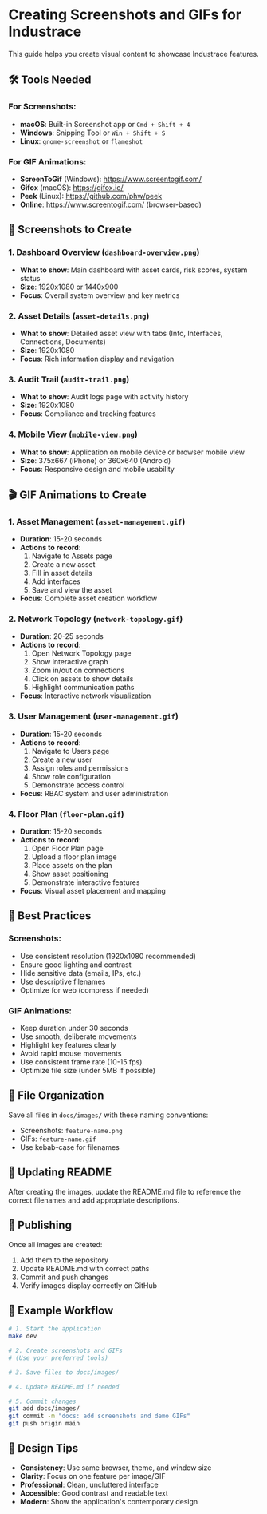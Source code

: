 # Creating Screenshots and GIFs for Industrace

This guide helps you create visual content to showcase Industrace features.

## 🛠️ Tools Needed

### For Screenshots:
- **macOS**: Built-in Screenshot app or `Cmd + Shift + 4`
- **Windows**: Snipping Tool or `Win + Shift + S`
- **Linux**: `gnome-screenshot` or `flameshot`

### For GIF Animations:
- **ScreenToGif** (Windows): https://www.screentogif.com/
- **Gifox** (macOS): https://gifox.io/
- **Peek** (Linux): https://github.com/phw/peek
- **Online**: https://www.screentogif.com/ (browser-based)

## 📸 Screenshots to Create

### 1. Dashboard Overview (`dashboard-overview.png`)
- **What to show**: Main dashboard with asset cards, risk scores, system status
- **Size**: 1920x1080 or 1440x900
- **Focus**: Overall system overview and key metrics

### 2. Asset Details (`asset-details.png`)
- **What to show**: Detailed asset view with tabs (Info, Interfaces, Connections, Documents)
- **Size**: 1920x1080
- **Focus**: Rich information display and navigation

### 3. Audit Trail (`audit-trail.png`)
- **What to show**: Audit logs page with activity history
- **Size**: 1920x1080
- **Focus**: Compliance and tracking features

### 4. Mobile View (`mobile-view.png`)
- **What to show**: Application on mobile device or browser mobile view
- **Size**: 375x667 (iPhone) or 360x640 (Android)
- **Focus**: Responsive design and mobile usability

## 🎬 GIF Animations to Create

### 1. Asset Management (`asset-management.gif`)
- **Duration**: 15-20 seconds
- **Actions to record**:
  1. Navigate to Assets page
  2. Create a new asset
  3. Fill in asset details
  4. Add interfaces
  5. Save and view the asset
- **Focus**: Complete asset creation workflow

### 2. Network Topology (`network-topology.gif`)
- **Duration**: 20-25 seconds
- **Actions to record**:
  1. Open Network Topology page
  2. Show interactive graph
  3. Zoom in/out on connections
  4. Click on assets to show details
  5. Highlight communication paths
- **Focus**: Interactive network visualization

### 3. User Management (`user-management.gif`)
- **Duration**: 15-20 seconds
- **Actions to record**:
  1. Navigate to Users page
  2. Create a new user
  3. Assign roles and permissions
  4. Show role configuration
  5. Demonstrate access control
- **Focus**: RBAC system and user administration

### 4. Floor Plan (`floor-plan.gif`)
- **Duration**: 15-20 seconds
- **Actions to record**:
  1. Open Floor Plan page
  2. Upload a floor plan image
  3. Place assets on the plan
  4. Show asset positioning
  5. Demonstrate interactive features
- **Focus**: Visual asset placement and mapping

## 🎯 Best Practices

### Screenshots:
- Use consistent resolution (1920x1080 recommended)
- Ensure good lighting and contrast
- Hide sensitive data (emails, IPs, etc.)
- Use descriptive filenames
- Optimize for web (compress if needed)

### GIF Animations:
- Keep duration under 30 seconds
- Use smooth, deliberate movements
- Highlight key features clearly
- Avoid rapid mouse movements
- Use consistent frame rate (10-15 fps)
- Optimize file size (under 5MB if possible)

## 📁 File Organization

Save all files in `docs/images/` with these naming conventions:
- Screenshots: `feature-name.png`
- GIFs: `feature-name.gif`
- Use kebab-case for filenames

## 🔄 Updating README

After creating the images, update the README.md file to reference the correct filenames and add appropriate descriptions.

## 🚀 Publishing

Once all images are created:
1. Add them to the repository
2. Update README.md with correct paths
3. Commit and push changes
4. Verify images display correctly on GitHub

## 📝 Example Workflow

```bash
# 1. Start the application
make dev

# 2. Create screenshots and GIFs
# (Use your preferred tools)

# 3. Save files to docs/images/

# 4. Update README.md if needed

# 5. Commit changes
git add docs/images/
git commit -m "docs: add screenshots and demo GIFs"
git push origin main
```

## 🎨 Design Tips

- **Consistency**: Use same browser, theme, and window size
- **Clarity**: Focus on one feature per image/GIF
- **Professional**: Clean, uncluttered interface
- **Accessible**: Good contrast and readable text
- **Modern**: Show the application's contemporary design 